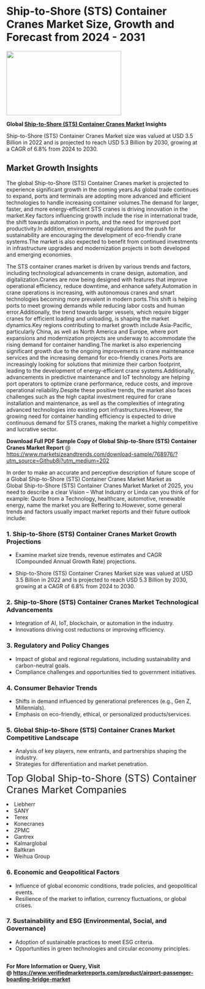<H1>Ship-to-Shore (STS) Container Cranes Market Size, Growth and Forecast from 2024 - 2031</H1><img class="aligncenter size-medium wp-image-584254" src="https://thirdeyenews.in/wp-content/uploads/2024/09/Global-Market-Research-300x168.jpeg" alt="" width="300" height="168" /><p><strong>Global&nbsp;<a href="https://www.marketsizeandtrends.com/download-sample/768976/?utm_source=Github8j?utm_medium=202">Ship-to-Shore (STS) Container Cranes Market</a> Insights</strong></p><p>Ship-to-Shore (STS) Container Cranes Market size was valued at USD 3.5 Billion in 2022 and is projected to reach USD 5.3 Billion by 2030, growing at a CAGR of 6.8% from 2024 to 2030.</p><p><h2>Market Growth Insights</h2> <p>The global Ship-to-Shore (STS) Container Cranes market is projected to experience significant growth in the coming years.As global trade continues to expand, ports and terminals are adopting more advanced and efficient technologies to handle increasing container volumes.The demand for larger, faster, and more energy-efficient STS cranes is driving innovation in the market.Key factors influencing growth include the rise in international trade, the shift towards automation in ports, and the need for improved port productivity.In addition, environmental regulations and the push for sustainability are encouraging the development of eco-friendly crane systems.The market is also expected to benefit from continued investments in infrastructure upgrades and modernization projects in both developed and emerging economies.</p> <p>The STS container cranes market is driven by various trends and factors, including technological advancements in crane design, automation, and digitalization.Cranes are now being designed with features that improve operational efficiency, reduce downtime, and enhance safety.Automation in crane operations is increasing, with autonomous cranes and smart technologies becoming more prevalent in modern ports.This shift is helping ports to meet growing demands while reducing labor costs and human error.Additionally, the trend towards larger vessels, which require bigger cranes for efficient loading and unloading, is shaping the market dynamics.Key regions contributing to market growth include Asia-Pacific, particularly China, as well as North America and Europe, where port expansions and modernization projects are underway to accommodate the rising demand for container handling.The market is also experiencing significant growth due to the ongoing improvements in crane maintenance services and the increasing demand for eco-friendly cranes.Ports are increasingly looking for solutions that minimize their carbon footprint, leading to the development of energy-efficient crane systems.Additionally, advancements in predictive maintenance and IoT technology are helping port operators to optimize crane performance, reduce costs, and improve operational reliability.Despite these positive trends, the market also faces challenges such as the high capital investment required for crane installation and maintenance, as well as the complexities of integrating advanced technologies into existing port infrastructures.However, the growing need for container handling efficiency is expected to drive continuous demand for STS cranes, making the market a highly competitive and lucrative sector.<p><span class=""><strong>Download Full PDF Sample Copy of Global Ship-to-Shore (STS) Container Cranes Market Report</strong> @ <a href="https://www.marketsizeandtrends.com/download-sample/768976/?utm_source=Github8j?utm_medium=202" target="_blank">https://www.marketsizeandtrends.com/download-sample/768976/?utm_source=Github8j?utm_medium=202</a></span></p><p>In order to make an accurate and perceptive description of future scope of a Global&nbsp;Ship-to-Shore (STS) Container Cranes Market Market as Global&nbsp;Ship-to-Shore (STS) Container Cranes Market Market of 2025, you need to describe a clear Vision &ndash; What Industry or Linda can you think of for example: Quote from a Technology, healthcare, automotive, renewable energy, name the market you are Reffering to.However, some general trends and factors usually impact market reports and their future outlook include:</p><h3>1.&nbsp;<strong>Ship-to-Shore (STS) Container Cranes Market Growth Projections</strong></h3><ul><li>Examine market size trends, revenue estimates and CAGR (Compounded Annual Growth Rate) projections.</li><li><p>Ship-to-Shore (STS) Container Cranes Market size was valued at USD 3.5 Billion in 2022 and is projected to reach USD 5.3 Billion by 2030, growing at a CAGR of 6.8% from 2024 to 2030.</p></li></ul><h3>2.&nbsp;<strong>Ship-to-Shore (STS) Container Cranes Market Technological Advancements</strong></h3><ul><li>Integration of AI, IoT, blockchain, or automation in the industry.</li><li>Innovations driving cost reductions or improving efficiency.</li></ul><h3>3.&nbsp;<strong>Regulatory and Policy Changes</strong></h3><ul><li>Impact of global and regional regulations, including sustainability and carbon-neutral goals.</li><li>Compliance challenges and opportunities tied to government initiatives.</li></ul><h3>4.&nbsp;<strong>Consumer Behavior Trends</strong></h3><ul><li>Shifts in demand influenced by generational preferences (e.g., Gen Z, Millennials).</li><li>Emphasis on eco-friendly, ethical, or personalized products/services.</li></ul><h3>5.&nbsp;<strong>Global Ship-to-Shore (STS) Container Cranes Market Competitive Landscape</strong></h3><ul><li>Analysis of key players, new entrants, and partnerships shaping the industry.</li><li>Strategies for differentiation and market penetration.</li></ul><p data-pm-slice="1 1 []"><span style="color: inherit; font-family: inherit; font-size: 25px;">Top Global Ship-to-Shore (STS) Container Cranes Market Companies</span></p><div class="" data-test-id=""><p><li>Liebherr</li><li> SANY</li><li> Terex</li><li> Konecranes</li><li> ZPMC</li><li> Gantrex</li><li> Kalmarglobal</li><li> Baltkran</li><li> Weihua Group</li></p></div><h3>6.&nbsp;<strong>Economic and Geopolitical Factors</strong></h3><ul><li>Influence of global economic conditions, trade policies, and geopolitical events.</li><li>Resilience of the market to inflation, currency fluctuations, or global crises.</li></ul><h3>7.&nbsp;<strong>Sustainability and ESG (Environmental, Social, and Governance)</strong></h3><ul><li>Adoption of sustainable practices to meet ESG criteria.</li><li>Opportunities in green technologies and circular economy principles.</li></ul><h2><strong style="font-size: 14px;">For More Information or Query, Visit @&nbsp;</strong><a style="background-color: #ffffff; font-size: 14px;" href="https://www.marketsizeandtrends.com/report/ship-to-shore-sts-container-cranes-market/" target="_blank">https://www.verifiedmarketreports.com/product/airport-passenger-boarding-bridge-market</a></h2>